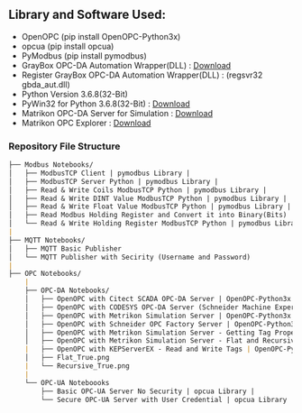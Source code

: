 ## Library and Software Used:

- OpenOPC (pip install OpenOPC-Python3x)
- opcua (pip install opcua)
- PyModbus (pip install pymodbus)
- GrayBox OPC-DA Automation Wrapper(DLL) : [Download](http://gestyy.com/etVI8J)
- Register GrayBox OPC-DA Automation Wrapper(DLL) : (regsvr32 gbda_aut.dll)
- Python Version 3.6.8(32-Bit)
- PyWin32 for Python 3.6.8(32-Bit) : [Download](http://gestyy.com/etVOqH)
- Matrikon OPC-DA Server for Simulation : [Download](http://gestyy.com/etVO0r)
- Matrikon OPC Explorer : [Download](http://gestyy.com/etVI9q)

### Repository File Structure
```markdown
├── Modbus Notebooks/
│   ├── ModbusTCP Client | pymodbus Library |
│   ├── ModbusTCP Server Python | pymodbus Library |
│   ├── Read & Write Coils ModbusTCP Python | pymodbus Library |
│   ├── Read & Write DINT Value ModbusTCP Python | pymodbus Library |
│   ├── Read & Write Float Value ModbusTCP Python | pymodbus Library |
│   ├── Read Modbus Holding Register and Convert it into Binary(Bits) | pymodbus Library |
│   └── Read & Write Holding Register ModbusTCP Python | pymodbus Library |
|
├── MQTT Notebooks/
│   ├── MQTT Basic Publisher
│   └── MQTT Publisher with Secirity (Username and Password)
|
├── OPC Notebooks/
    |
    ├── OPC-DA Notebooks/
    │   ├── OpenOPC with Citect SCADA OPC-DA Server | OpenOPC-Python3x Library |
    │   ├── OpenOPC with CODESYS OPC-DA Server (Schneider Machine Expert Basic) | OpenOPC-Python3x Library |
    │   ├── OpenOPC with Metrikon Simulation Server | OpenOPC-Python3x Library |
    │   ├── OpenOPC with Schneider OPC Factory Server | OpenOPC-Python3x Library |
    │   ├── OpenOPC with Metrikon Simulation Server - Getting Tag Properties | OpenOPC-Python3x Library |
    │   ├── OpenOPC with Metrikon Simulation Server - Flat and Recursive Option | OpenOPC-Python3x Library |
    |   ├── OpenOPC with KEPServerEX - Read and Write Tags | OpenOPC-Python3x Library |
    │   ├── Flat_True.png
    |   └── Recursive_True.png
    |
    └── OPC-UA Noteboooks
        ├── Basic OPC-UA Server No Security | opcua Library |
        └── Secure OPC-UA Server with User Credential | opcua Library |

```

